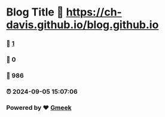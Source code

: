 # Blog Title :link: https://ch-davis.github.io/blog.github.io 
### :page_facing_up: [1](https://ch-davis.github.io/blog.github.io/tag.html) 
### :speech_balloon: 0 
### :hibiscus: 986 
### :alarm_clock: 2024-09-05 15:07:06 
### Powered by :heart: [Gmeek](https://github.com/Meekdai/Gmeek)
